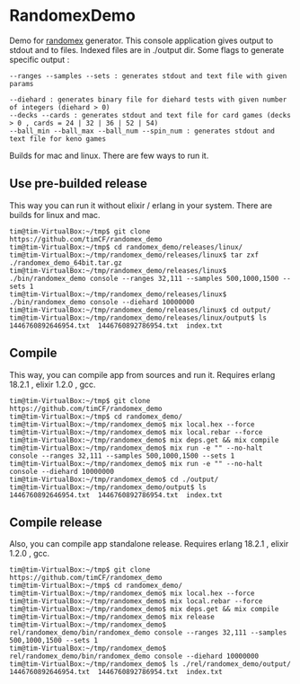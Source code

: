 # RandomexDemo

Demo for [randomex](https://github.com/veryevilzed/randomex) generator. This console application gives output to stdout and to files. Indexed files are in ./output dir. Some flags to generate specific output :

```
--ranges --samples --sets : generates stdout and text file with given params

--diehard : generates binary file for diehard tests with given number of integers (diehard > 0)
--decks --cards : generates stdout and text file for card games (decks > 0 , cards = 24 | 32 | 36 | 52 | 54)
--ball_min --ball_max --ball_num --spin_num : generates stdout and text file for keno games
```

Builds for mac and linux. There are few ways to run it.

Use pre-builded release
-----------------------

This way you can run it without elixir / erlang in your system. There are builds for linux and mac.

```
tim@tim-VirtualBox:~/tmp$ git clone https://github.com/timCF/randomex_demo
tim@tim-VirtualBox:~/tmp$ cd randomex_demo/releases/linux/
tim@tim-VirtualBox:~/tmp/randomex_demo/releases/linux$ tar zxf ./randomex_demo_64bit.tar.gz
tim@tim-VirtualBox:~/tmp/randomex_demo/releases/linux$ ./bin/randomex_demo console --ranges 32,111 --samples 500,1000,1500 --sets 1
tim@tim-VirtualBox:~/tmp/randomex_demo/releases/linux$ ./bin/randomex_demo console --diehard 10000000
tim@tim-VirtualBox:~/tmp/randomex_demo/releases/linux$ cd output/
tim@tim-VirtualBox:~/tmp/randomex_demo/releases/linux/output$ ls
1446760892646954.txt  1446760892786954.txt  index.txt
```

Compile
-------

This way, you can compile app from sources and run it. Requires erlang 18.2.1 , elixir 1.2.0 , gcc.

```
tim@tim-VirtualBox:~/tmp$ git clone https://github.com/timCF/randomex_demo
tim@tim-VirtualBox:~/tmp$ cd randomex_demo/
tim@tim-VirtualBox:~/tmp/randomex_demo$ mix local.hex --force
tim@tim-VirtualBox:~/tmp/randomex_demo$ mix local.rebar --force
tim@tim-VirtualBox:~/tmp/randomex_demo$ mix deps.get && mix compile
tim@tim-VirtualBox:~/tmp/randomex_demo$ mix run -e "" --no-halt console --ranges 32,111 --samples 500,1000,1500 --sets 1
tim@tim-VirtualBox:~/tmp/randomex_demo$ mix run -e "" --no-halt console --diehard 10000000
tim@tim-VirtualBox:~/tmp/randomex_demo$ cd ./output/
tim@tim-VirtualBox:~/tmp/randomex_demo/output$ ls
1446760892646954.txt  1446760892786954.txt  index.txt
```

Compile release
---------------

Also, you can compile app standalone release. Requires erlang 18.2.1 , elixir 1.2.0 , gcc.

```
tim@tim-VirtualBox:~/tmp$ git clone https://github.com/timCF/randomex_demo
tim@tim-VirtualBox:~/tmp$ cd randomex_demo/
tim@tim-VirtualBox:~/tmp/randomex_demo$ mix local.hex --force
tim@tim-VirtualBox:~/tmp/randomex_demo$ mix local.rebar --force
tim@tim-VirtualBox:~/tmp/randomex_demo$ mix deps.get && mix compile
tim@tim-VirtualBox:~/tmp/randomex_demo$ mix release
tim@tim-VirtualBox:~/tmp/randomex_demo$ rel/randomex_demo/bin/randomex_demo console --ranges 32,111 --samples 500,1000,1500 --sets 1
tim@tim-VirtualBox:~/tmp/randomex_demo$ rel/randomex_demo/bin/randomex_demo console --diehard 10000000
tim@tim-VirtualBox:~/tmp/randomex_demo$ ls ./rel/randomex_demo/output/
1446760892646954.txt  1446760892786954.txt  index.txt
```
